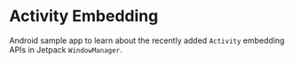 # Activity Embedding

Android sample app to learn about the recently added `Activity` embedding APIs in Jetpack `WindowManager`.
